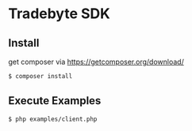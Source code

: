 # Tradebyte SDK

## Install

get composer via https://getcomposer.org/download/

```bash
$ composer install
```

## Execute Examples

```bash
$ php examples/client.php
```

